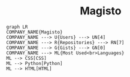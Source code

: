<h1 align="center">Magisto</h1>

```mermaid
graph LR
COMPANY_NAME{Magisto}
COMPANY_NAME ---> U{Users} ---> UN[4]
COMPANY_NAME ---> R{Repositories} ---> RN[7]
COMPANY_NAME ---> G{Gists} ---> GN[0]
COMPANY_NAME ---> ML{Most Used<br>Languages}
ML --> CSS[CSS]
ML --> Python[Python]
ML --> HTML[HTML]
```
